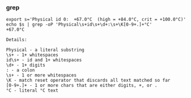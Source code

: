 ### grep
    export s='Physical id 0:  +67.0°C  (high = +84.0°C, crit = +100.0°C)'
    echo $s | grep -oP 'Physical\s+id\s+\d+:\s+\K[0-9+.]+°C'
    +67.0°C
    
    Details:

    Physical - a literal substring
    \s+ - 1+ whitespaces
    id\s+ - id and 1+ whitespaces
    \d+ - 1+ digits
    : - a colon
    \s+ - 1 or more whitespaces
    \K - match reset operator that discards all text matched so far
    [0-9+.]+ - 1 or more chars that are either digits, +, or .
    °C - literal °C text
